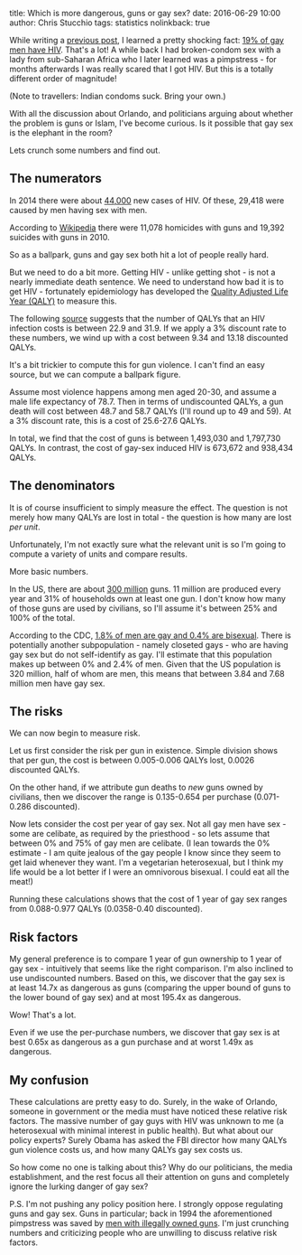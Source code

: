 title: Which is more dangerous, guns or gay sex?
date: 2016-06-29 10:00
author: Chris Stucchio
tags: statistics
nolinkback: true

While writing a [previous post](https://www.chrisstucchio.com/blog/2016/why_gays_cant_donate_blood.html), I learned a pretty shocking fact: [19% of gay men have HIV](http://www.cdc.gov/mmwr/preview/mmwrhtml/mm5937a2.htm?s_cid=mm5937a2_w). That's a lot! A while back I had broken-condom sex with a lady from sub-Saharan Africa who I later learned was a pimpstress - for months afterwards I was really scared that I got HIV. But this is a totally different order of magnitude!

(Note to travellers: Indian condoms suck. Bring your own.)

With all the discussion about Orlando, and politicians arguing about whether the problem is guns or Islam, I've become curious. Is it possible that gay sex is the elephant in the room?

Lets crunch some numbers and find out.

## The numerators

In 2014 there were about [44,000](http://www.cdc.gov/hiv/statistics/overview/) new cases of HIV. Of these, 29,418 were caused by men having sex with men.

According to [Wikipedia](https://en.wikipedia.org/wiki/Gun_violence_in_the_United_States) there were 11,078 homicides with guns and 19,392 suicides with guns in 2010.

So as a ballpark, guns and gay sex both hit a lot of people really hard.

But we need to do a bit more. Getting HIV - unlike getting shot - is not a nearly immediate death sentence. We need to understand how bad it is to get HIV - fortunately epidemiology has developed the [Quality Adjusted Life Year (QALY)](https://en.wikipedia.org/wiki/Quality-adjusted_life_year) to measure this.

The following [source](https://www.health.ny.gov/diseases/aids/ending_the_epidemic/docs/key_resources/data_committee_resources/lifetime_costs.pdf) suggests that the number of QALYs that an HIV infection costs is between 22.9 and 31.9. If we apply a 3% discount rate to these numbers, we wind up with a cost between 9.34 and 13.18 discounted QALYs.

It's a bit trickier to compute this for gun violence. I can't find an easy source, but we can compute a ballpark figure.

Assume most violence happens among men aged 20-30, and assume a male life expectancy of 78.7. Then in terms of undiscounted QALYs, a gun death will cost between 48.7 and 58.7 QALYs (I'll round up to 49 and 59). At a 3% discount rate, this is a cost of 25.6-27.6 QALYs.

In total, we find that the cost of guns is between 1,493,030 and 1,797,730 QALYs. In contrast, the cost of gay-sex induced HIV is 673,672 and 938,434 QALYs.

## The denominators

It is of course insufficient to simply measure the effect. The question is not merely how many QALYs are lost in total - the question is how many are lost *per unit*.

Unfortunately, I'm not exactly sure what the relevant unit is so I'm going to compute a variety of units and compare results.

More basic numbers.

In the US, there are about [300 million](http://www.npr.org/2016/01/05/462017461/guns-in-america-by-the-numbers) guns. 11 million are produced every year and 31% of households own at least one gun. I don't know how many of those guns are used by civilians, so I'll assume it's between 25% and 100% of the total.

According to the CDC, [1.8% of men are gay and 0.4% are bisexual](http://www.cdc.gov/nchs/data/nhsr/nhsr077.pdf). There is potentially another subpopulation - namely closeted gays - who are having gay sex but do not self-identify as gay. I'll estimate that this population makes up between 0% and 2.4% of men. Given that the US population is 320 million, half of whom are men, this means that between 3.84 and 7.68 million men have gay sex.

## The risks

We can now begin to measure risk.

Let us first consider the risk per gun in existence. Simple division shows that per gun, the cost is between 0.005-0.006 QALYs lost, 0.0026 discounted QALYs.

On the other hand, if we attribute gun deaths to *new* guns owned by civilians, then we discover the range is 0.135-0.654 per purchase (0.071-0.286 discounted).

Now lets consider the cost per year of gay sex. Not all gay men have sex - some are celibate, as required by the priesthood - so lets assume that between 0% and 75% of gay men are celibate. (I lean towards the 0% estimate - I am quite jealous of the gay people I know since they seem to get laid whenever they want. I'm a vegetarian heterosexual, but I think my life would be a lot better if I were an omnivorous bisexual. I could eat all the meat!)

Running these calculations shows that the cost of 1 year of gay sex ranges from 0.088-0.977 QALYs (0.0358-0.40 discounted).

## Risk factors

My general preference is to compare 1 year of gun ownership to 1 year of gay sex - intuitively that seems like the right comparison. I'm also inclined to use undiscounted numbers. Based on this, we discover that the gay sex is at least 14.7x as dangerous as guns (comparing the upper bound of guns to the lower bound of gay sex) and at most 195.4x as dangerous.

Wow! That's a lot.

Even if we use the per-purchase numbers, we discover that gay sex is at best 0.65x as dangerous as a gun purchase and at worst 1.49x as dangerous.

## My confusion

These calculations are pretty easy to do. Surely, in the wake of Orlando, someone in government or the media must have noticed these relative risk factors. The massive number of gay guys with HIV was unknown to me (a heterosexual with minimal interest in public health). But what about our policy experts? Surely Obama has asked the FBI director how many QALYs gun violence costs us, and how many QALYs gay sex costs us.

So how come no one is talking about this? Why do our politicians, the media establishment, and the rest focus all their attention on guns and completely ignore the lurking danger of gay sex?

P.S. I'm not pushing any policy position here. I strongly oppose regulating guns and gay sex. Guns in particular; back in 1994 the aforementioned pimpstress was saved by [men with illegally owned guns](https://en.wikipedia.org/wiki/Rwandan_Patriotic_Front). I'm just crunching numbers and criticizing people who are unwilling to discuss relative risk factors.
